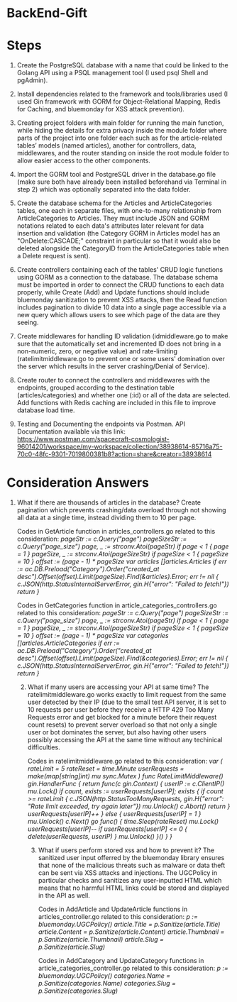 # BackEnd-Gift


# Steps
1. Create the PostgreSQL database with a name that could be linked to the Golang API using a PSQL management tool (I used psql Shell and pgAdmin).
   
2. Install dependencies related to the framework and tools/libraries used (I used Gin framework with GORM for Object-Relational Mapping, Redis for Caching, and bluemonday for XSS attack prevention).

3. Creating project folders with main folder for running the main function, while hiding the details for extra privacy inside the module folder where parts of the project into one folder each such as for the article-related tables’ models (named articles), another for controllers, data, middlewares, and the router standing on inside the root module folder to allow easier access to the other components.  

4. Import the GORM tool and PostgreSQL driver in the database.go file (make sure both have already been installed beforehand via Terminal in step 2) which was optionally separated into the data folder.

5. Create the database schema for the Articles and ArticleCategories tables, one each in separate files, with one-to-many relationship from ArticleCategories to Articles. They must include JSON and GORM notations related to each data's attributes later relevant for data insertion and validation (the Category GORM in Articles model has an "OnDelete:CASCADE;" constraint in particular so that it would also be deleted alongside the CategoryID from the ArticleCategories table when a Delete request is sent).

6. Create controllers containing each of the tables' CRUD logic functions using GORM as a connection to the database. The database schema must be imported in order to connect the CRUD functions to each data properly, while Create (Add) and Update functions should include bluemonday sanitization to prevent XSS attacks, then the Read function includes pagination to divide 10 data into a single page accessible via a new query which allows users to see which page of the data are they seeing.

7. Create middlewares for handling ID validation (idmiddleware.go to make sure that the automatically set and incremented ID does not bring in a non-numeric, zero, or negative value) and rate-limiting (ratelimitmiddleware.go to prevent one or some users' domination over the server which results in the server crashing/Denial of Service). 

8. Create router to connect the controllers and middlewares with the endpoints, grouped according to the destination table (articles/categories) and whether one (:id) or all of the data are selected. Add functions with Redis caching are included in this file to improve database load time.

9. Testing and Documenting the endpoints via Postman. API Documentation available via this link: https://www.postman.com/spacecraft-cosmologist-96014201/workspace/my-workspace/collection/38938614-85716a75-70c0-48fc-9301-7019800381b8?action=share&creator=38938614
   
# Consideration Answers
1. What if there are thousands of articles in the database?
   Create pagination which prevents crashing/data overload through not showing all data at a single time, instead dividing them to 10 per page.

   Codes in GetArticle function in articles_controllers.go related to this consideration:
    *pageStr := c.Query("page")
	  pageSizeStr := c.Query("page_size")
	  page, _ := strconv.Atoi(pageStr)
	  if page < 1 {
		  page = 1
	  }
	  pageSize, _ := strconv.Atoi(pageSizeStr)
	  if pageSize < 1 {
      pageSize = 10
	  }
	  offset := (page - 1) * pageSize
	  var articles []articles.Articles
	  if err := ac.DB.Preload("Category").Order("created_at desc").Offset(offset).Limit(pageSize).Find(&articles).Error; err != nil {
		  c.JSON(http.StatusInternalServerError, gin.H{"error": "Failed to fetch!"})
		  return
	  }*

   Codes in GetCategories function in article_categories_controllers.go related to this consideration:
    *pageStr := c.Query("page")
	  pageSizeStr := c.Query("page_size")
	  page, _ := strconv.Atoi(pageStr)
	  if page < 1 {
		  page = 1
	  }
	  pageSize, _ := strconv.Atoi(pageSizeStr)
	  if pageSize < 1 {
		  pageSize = 10
	  }
	  offset := (page - 1) * pageSize
	  var categories []articles.ArticleCategories
	  if err := ac.DB.Preload("Category").Order("created_at desc").Offset(offset).Limit(pageSize).Find(&categories).Error; err != nil {
		  c.JSON(http.StatusInternalServerError, gin.H{"error": "Failed to fetch!"})
		  return
    }*

   2. What if many users are accessing your API at same time?
      The ratelimitmiddleware.go works exactly to limit request from the same user detected by their IP (due to the small test API server, it is set to 10 requests per user before they receive a HTTP 429 Too Many Requests error and get         blocked for a minute before their request count resets) to prevent server overload so that not only a single user or bot dominates the server, but also having other users possibly accessing the API at the same time without any            techinical difficulties.

      Codes in ratelimitmiddleware.go related to this consideration:
      *var (
        	rateLimit    = 5
        	rateReset    = time.Minute
        	userRequests = make(map[string]int)
        	mu           sync.Mutex
        )
        func RateLimitMiddleware() gin.HandlerFunc {
        	return func(c gin.Context) {
        		userIP := c.ClientIP()
        		mu.Lock()
        		if count, exists := userRequests[userIP]; exists {
        			if count >= rateLimit {
        				c.JSON(http.StatusTooManyRequests, gin.H{"error": "Rate limit exceeded, try again later"})
        				mu.Unlock()
        				c.Abort()
        				return
        			}
        			userRequests[userIP]++
        		} else {
        			userRequests[userIP] = 1
        		}
        		mu.Unlock()
        		c.Next()
        		go func() {
        			time.Sleep(rateReset)
        			mu.Lock()
        			userRequests[userIP]--
        			if userRequests[userIP] <= 0 {
        				delete(userRequests, userIP)
        			}
        			mu.Unlock()
        		}()
        	}
        }*

      3. What if users perform stored xss and how to prevent it?
         The sanitized user input offerred by the bluemonday library ensures that none of the malicious threats such as malware or data theft can be sent via XSS attacks and injections. The UGCPolicy in particular checks and sanitizes             any user-inputted HTML which means that no harmful HTML links could be stored and displayed in the API as well.

         Codes in AddArticle and UpdateArticle functions in articles_controller.go related to this consideration:
         *p := bluemonday.UGCPolicy()
	        article.Title = p.Sanitize(article.Title)
	        article.Content = p.Sanitize(article.Content)
	        article.Thumbnail = p.Sanitize(article.Thumbnail)
	        article.Slug = p.Sanitize(article.Slug)*
         
         Codes in AddCategory and UpdateCategory functions in article_categories_controller.go related to this consideration:
         *p := bluemonday.UGCPolicy()
	        categories.Name = p.Sanitize(categories.Name)
	        categories.Slug = p.Sanitize(categories.Slug)*
